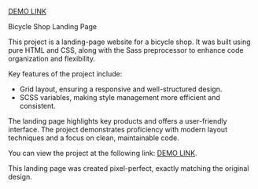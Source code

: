 [DEMO LINK](https://KrivorotkoYurii.github.io/layout_landing-mybike/)


Bicycle Shop Landing Page

This project is a landing-page website for a bicycle shop. It was built using pure HTML and CSS, along with the Sass preprocessor to enhance code organization and flexibility.

Key features of the project include:

 * Grid layout, ensuring a responsive and well-structured design.
 * SCSS variables, making style management more efficient and consistent.

The landing page highlights key products and offers a user-friendly interface. The project demonstrates proficiency with modern layout techniques and a focus on clean, maintainable code.

You can view the project at the following link: [DEMO LINK](https://KrivorotkoYurii.github.io/layout_landing-mybike/).

This landing page was created pixel-perfect, exactly matching the original design.
